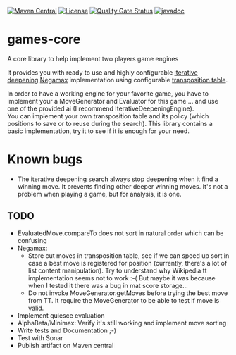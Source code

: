 [![Maven Central](https://img.shields.io/maven-central/v/com.fathzer/games-core)](https://central.sonatype.com/artifact/com.fathzer/games-core)
[![License](https://img.shields.io/badge/license-Apache%202.0-brightgreen.svg)](https://github.com/fathzer-games/games-core/blob/master/LICENSE)
[![Quality Gate Status](https://sonarcloud.io/api/project_badges/measure?project=fathzer_games-core&metric=alert_status)](https://sonarcloud.io/summary/new_code?id=fathzer-games_games-core)
[![javadoc](https://javadoc.io/badge2/com.fathzer/games-core/javadoc.svg)](https://javadoc.io/doc/com.fathzer/games-core)

# games-core
A core library to help implement two players game engines

It provides you with ready to use and highly configurable [iterative deepening](https://www.chessprogramming.org/Iterative_Deepening) [Negamax](https://en.wikipedia.org/wiki/Negamax) implementation using configurable [transposition table](https://en.wikipedia.org/wiki/Transposition_table).

In order to have a working engine for your favorite game, you have to implement your a MoveGenerator and Evaluator for this game ... and use one of the provided ai (I recommend IterativeDeepeningEngine).  
You can implement your own transposition table and its policy (which positions to save or to reuse during the search). This library contains a basic implementation, try it to see if it is enough for your need.

# Known bugs
- The iterative deepening search always stop deepening when it find a winning move. It prevents finding other deeper winning moves. It's not a problem when playing a game, but for analysis, it is one. 

## TODO
- EvaluatedMove.compareTo does not sort in natural order which can be confusing
- Negamax: 
  - Store cut moves in transposition table, see if we can speed up sort in case a best move is registered for position (currently, there's a lot of list content manipulation). Try to understand why Wikipedia tt implementation seems not to work :-( But maybe it was because when I tested it there was a bug in mat score storage...
  - Do not invoke MoveGenerator.getMoves before trying the best move from TT. It require the MoveGenerator to be able to test if move is valid.
- Implement quiesce evaluation
- AlphaBeta/Minimax: Verify it's still working and implement move sorting
- Write tests and Documentation ;-)
- Test with Sonar
- Publish artifact on Maven central
